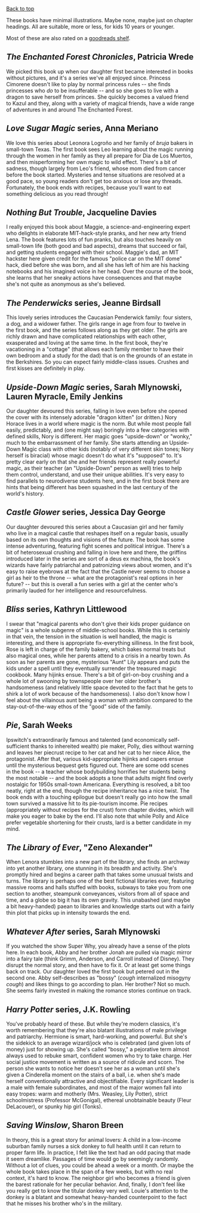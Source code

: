 [Back to top](https://derricks.github.io/book_recommendations_index)

These books have minimal illustrations. Maybe none, maybe just on chapter headings. All are suitable, more or less, for kids 10 years or younger.

Most of these are also rated on a [goodreads shelf](https://www.goodreads.com/review/list/7272957-derrick-schneider?shelf=kids-no-pictures).

## _The Enchanted Forest Chronicles_, Patricia Wrede
We picked this book up when our daughter first became interested in books without pictures, and it's a series we've all enjoyed since. Princess Cimorene doesn't like to play by normal princess rules -- she finds princesses who _do_ to be insufferable -- and so she goes to live with a dragon to save herself from princes. She quickly becomes a valued friend to Kazul and they, along with a variety of magical friends, have a wide range of adventures in and around The Enchanted Forest.

## _Love Sugar Magic_ series, Anna Meriano
We love this series about Leonora Logroño and her family of _bruja_ bakers in small-town Texas. The first book sees Leo learning
about the magic running through the women in her family as they all prepare for Dia de Los Muertos, and then misperforming her own magic to wild effect. There's a bit of sadness, though largely from Leo's friend, whose mom died from cancer before the book started. Mysteries and tense situations are resolved at a good pace, so young readers don't get too anxious or lose any threads. Fortunately, the book ends with recipes, because you'll want to eat something delicious as you read through!

## _Nothing But Trouble_, Jacqueline Davies
I really enjoyed this book about Maggie, a science-and-engineering expert who delights in elaborate MIT-hack-style pranks, and her new arty friend Lena. The book features lots of fun pranks, but also touches heavily on small-town life (both good and bad aspects), dreams that succeed or fail, and getting students engaged with their school. Maggie's dad, an MIT hackster here given credit for the famous "police car on the MIT dome" hack, died before she was born, and all she has left of him are his hacking notebooks and his imagined voice in her head. Over the course of the book, she learns that her sneaky actions have consequences and that maybe she's not quite as anonymous as she's believed.

## _The Penderwicks_ series, Jeanne Birdsall
This lovely series introduces the Caucasian Penderwick family: four sisters, a dog, and a widower father. The girls range in age from four to twelve in the first book, and the series follows along as they get older. The girls are richly drawn and have complicated relationships with each other, exasperated and loving at the same time. In the first book, they're vacationing in a "cottage" (that allows each family member to have their own bedroom and a study for the dad) that is on the grounds of an estate in the Berkshires. So you can expect fairly middle-class issues. Crushes and first kisses are definitely in play. 

## _Upside-Down Magic_ series, Sarah Mlynowski, Lauren Myracle, Emily Jenkins
Our daughter devoured this series, falling in love even before she opened the cover with its intensely adorable "dragon kitten" (or dritten.) Nory Horace lives in a world where magic is the norm. But while most people fall easily, predictably, and (one might say) boringly into a few categories with defined skills, Nory is different. Her magic goes "upside-down" or "wonky," much to the embarrassment of her family. She starts attending an Upside-Down Magic class with other kids (notably of very different skin tones; Nory herself is biracial) whose magic doesn't do what it's "supposed" to. It's pretty clear early on that she and her friends represent really powerful magic, as their teacher (an "Upside-Down" person as well) tries to help them control, understand, and use their unique abilities. It's very easy to find parallels to neurodiverse students here, and in the first book there are hints that being different has been squashed in the last century of the world's history.

## _Castle Glower_ series, Jessica Day George
Our daughter devoured this series about a Caucasian girl and her family who live in a magical castle that reshapes itself on a regular basis, usually based on its own thoughts and visions of the future. The book has some intense adventuring, featuring fight scenes and political intrigue. There's a bit of heterosexual crushing and falling in love here and there, the griffins introduced later in the series are sort of a deus ex machina, the book's wizards have fairly patriarchal and patronizing views about women, and it's easy to raise eyebrows at the fact that the Castle never seems to choose a girl as heir to the throne -- what are the protagonist's real options in her future? -- but this is overall a fun series with a girl at the center who's primarily lauded for her intelligence and resourcefulness.

## _Bliss_ series, Kathryn Littlewood
I swear that "magical parents who don't give their kids proper guidance on magic" is a whole subgenre of middle-school books. While this is certainly in that vein, the tension in the situation is well handled, the magic is interesting, and there is appropriate fix-everything silliness. In the first book, Rose is left in charge of the family bakery, which bakes normal treats but also magical ones, while her parents attend to a crisis in a nearby town. As soon as her parents are gone, mysterious "Aunt" Lily appears and puts the kids under a spell until they eventually surrender the treasured magic cookbook. Many hijinks ensue. There's a bit of girl-on-boy crushing and a whole lot of swooning by townspeople over her older brother's handsomeness (and relatively little space devoted to the fact that he gets to shirk a lot of work because of the handsomeness). I also don't know how I feel about the villainous aunt being a woman with ambition compared to the stay-out-of-the-way ethos of the "good" side of the family.

## _Pie_, Sarah Weeks
Ipswitch's extraordinarily famous and talented (and economically self-sufficient thanks to inhereited wealth) pie maker, Polly, dies without warning and leaves her piecrust recipe to her cat and her cat to her niece Alice, the protagonist. After that, various kid-appropriate hijinks and capers ensue until the mysterious bequest gets figured out. There are some odd scenes in the book -- a teacher whose bodybuilding horrifies her students being the most notable -- and the book adopts a tone that adults might find overly nostalgic for 1950s small-town Americana. Everything is resolved, a bit too neatly, right at the end, though the recipe inheritance has a nice twist. The book ends with a touching epilogue but doesn't really go into how the small town survived a massive hit to its pie-tourism income. Pie recipes (appropriately without recipes for the crust) form chapter divides, which will make you eager to bake by the end. I'll also note that while Polly and Alice prefer vegetable shortening for their crusts, lard is a better candidate in my mind.

## _The Library of Ever_, "Zeno Alexander"
When Lenora stumbles into a new part of the library, she finds an archway into yet another library, one stunning in its breadth and activity. She's promptly hired and begins a career path that takes some unusual twists and turns. The library is perhaps one of the best fictional libraries ever, featuring massive rooms and halls stuffed with books, subways to take you from one section to another, steampunk conveyances, visitors from all of space and time, and a globe so big it has its own gravity. This unabashed (and maybe a bit heavy-handed) paean to libraries and knowledge starts out with a fairly thin plot that picks up in intensity towards the end.

## _Whatever After_ series, Sarah Mlynowski
If you watched the show Super Why, you already have a sense of the plots here. In each book, Abby and her brother Jonah are pulled via magic mirror into a fairy tale (think Grimm, Anderson, and Carroll instead of Disney). They disrupt the normal story, and then have to fix it. Or at least get some things back on track. Our daughter loved the first book but petered out in the second one. Abby self-describes as "bossy" (*cough* internalized misogyny *cough*) and likes things to go according to plan. Her brother? Not so much. She seems fairly invested in making the romance stories continue on track.

## _Harry Potter_ series, J.K. Rowling
You've probably heard of these. But while they're modern classics, it's worth remembering that they're also blatant illustrations of male privilege and patriarchy. Hermione is smart, hard-working, and powerful. But she's the sidekick to an average wizard/jock who is celebrated (and given lots of money) just for showing up. She's called "bossy," a pejorative term almost always used to rebuke smart, confident women who try to take charge. Her social justice movement is written as a source of ridicule and scorn. The person she wants to notice her doesn't see her as a woman until she's given a Cinderella moment on the stairs of a ball, i.e. when she's made herself conventionally attractive and objectifiable. Every significant leader is a male with female subordinates, and most of the major women fall into easy tropes: warm and motherly (Mrs. Weasley, Lily Potter), strict schoolmistress (Professor McGonigal), ethereal unobtainable beauty (Fleur DeLacouer), or spunky hip girl (Tonks).

## _Saving Winslow_, Sharon Breen 
In theory, this is a great story for animal lovers: A child in a low-income suburban family nurses a sick donkey to full health until it can return to proper farm life. In practice, I felt like the text had an odd pacing that made it seem dreamlike. Passages of time would go by seemingly randomly. Without a lot of clues, you could be ahead a week or a month. Or maybe the whole book takes place in the span of a few weeks, but with no real context, it's hard to know. The neighbor girl who becomes a friend is given the barest rationale for her peculiar behavior. And, finally, I don't feel like you really get to know the titular donkey very well. Louie's attention to the donkey is a blatant and somewhat heavy-handed counterpoint to the fact that he misses his brother who's in the military.
